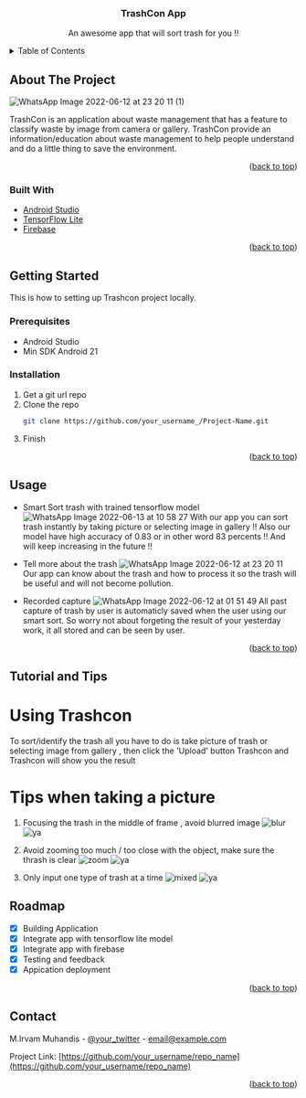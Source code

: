 <br />
<div align="center">

  <h3 align="center">TrashCon App</h3>

  <p align="center">
    An awesome app that will sort trash for you !!
    <br />
  </p>
</div>



<!-- TABLE OF CONTENTS -->
<details>
  <summary>Table of Contents</summary>
  <ol>
    <li>
      <a href="#about-the-project">About The Project</a>
      <ul>
        <li><a href="#built-with">Built With</a></li>
      </ul>
    </li>
    <li>
      <a href="#getting-started">Getting Started</a>
      <ul>
        <li><a href="#prerequisites">Prerequisites</a></li>
        <li><a href="#installation">Installation</a></li>
      </ul>
    </li>
    <li><a href="#usage">Usage</a></li>
    <li><a href="#roadmap">Roadmap</a></li>
    <li><a href="#contact">Contact</a></li>
  </ol>
</details>



<!-- ABOUT THE PROJECT -->
## About The Project

![WhatsApp Image 2022-06-12 at 23 20 11 (1)](https://user-images.githubusercontent.com/76271987/173273862-6e47cea2-3254-4f54-b5bc-6cf3f096335b.jpeg)

TrashCon is an application about waste  management that has a feature to  classify waste by image from camera  or gallery. TrashCon provide an  information/education about waste  management to help people understand  and do a little thing to save the  environment.

<p align="right">(<a href="#top">back to top</a>)</p>



### Built With


* [Android Studio](https://developer.android.com/studio)
* [TensorFlow Lite](https://www.tensorflow.org/lite)
* [Firebase](https://firebase.google.com/?gclid=CjwKCAjwnZaVBhA6EiwAVVyv9EcvqqFNhAj-oolNWr60vNFGZctPQ7pPFz3KvKzgTVGXQ6g-ytFoMBoCUIcQAvD_BwE&gclsrc=aw.ds)

<p align="right">(<a href="#top">back to top</a>)</p>



<!-- GETTING STARTED -->
## Getting Started

This is how to setting up Trashcon project locally.

### Prerequisites

* Android Studio
* Min SDK Android 21

### Installation


1. Get a git url repo
2. Clone the repo
   ```sh
   git clone https://github.com/your_username_/Project-Name.git
   ```
3. Finish

<p align="right">(<a href="#top">back to top</a>)</p>



## Usage

* Smart Sort trash with trained tensorflow model
![WhatsApp Image 2022-06-13 at 10 58 27](https://user-images.githubusercontent.com/76271987/173277055-06a8e8bb-f13b-4fe2-aeec-c8d6176388a7.jpeg)
With our app you can sort trash instantly by taking picture or selecting image in gallery !!
Also our model have high accuracy of 0.83 or in other word 83 percents !! And will keep increasing in the future !!

* Tell more about the trash
![WhatsApp Image 2022-06-12 at 23 20 11](https://user-images.githubusercontent.com/76271987/173277116-0d8c5718-576d-4368-a831-00120badf083.jpeg)
Our app can know about the trash and how to process it so the trash will be useful and will not become pollution.

*  Recorded capture 
![WhatsApp Image 2022-06-12 at 01 51 49](https://user-images.githubusercontent.com/76271987/173277207-722ca69f-aa22-4aee-a3f1-b2653493a32c.jpeg)
All past capture of trash by user is automaticly saved when the user using our smart sort. So worry not about forgeting the result of your yesterday work, it all stored and can be seen by user.

<p align="right">(<a href="#top">back to top</a>)</p>


## Tutorial and Tips

# Using Trashcon
To sort/identify the trash all you have to do is take picture of trash or selecting image from gallery , then click the 'Upload' button Trashcon and Trashcon will show you the result 

# Tips when taking a picture
1. Focusing the trash in the middle of frame , avoid blurred image
![blur](https://user-images.githubusercontent.com/76271987/173278811-e74f7900-ab67-4969-b4e5-fe6622490902.png)
![ya](https://user-images.githubusercontent.com/76271987/173278928-3da08d5d-2789-4334-9546-938ce15b3975.png)

3. Avoid zooming too much / too close with the object, make sure the thrash is clear
![zoom](https://user-images.githubusercontent.com/76271987/173278832-ef8ccc97-2a94-442f-8260-51a606cc43da.png)
![ya](https://user-images.githubusercontent.com/76271987/173278928-3da08d5d-2789-4334-9546-938ce15b3975.png)


4. Only input one type of trash at a time
![mixed](https://user-images.githubusercontent.com/76271987/173278824-113d69a5-4d65-454a-a663-d1f9f1589022.png)
![ya](https://user-images.githubusercontent.com/76271987/173278928-3da08d5d-2789-4334-9546-938ce15b3975.png)


<!-- ROADMAP -->
## Roadmap

- [x] Building Application
- [x] Integrate app with tensorflow lite model
- [x] Integrate app with firebase
- [x] Testing and feedback
- [x] Appication deployment

<p align="right">(<a href="#top">back to top</a>)</p>



<!-- CONTACT -->
## Contact

M.Irvam Muhandis - [@your_twitter](https://twitter.com/your_username) - email@example.com

Project Link: [https://github.com/your_username/repo_name](https://github.com/your_username/repo_name)

<p align="right">(<a href="#top">back to top</a>)</p>




